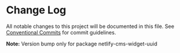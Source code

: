# Change Log

All notable changes to this project will be documented in this file.
See [Conventional Commits](https://conventionalcommits.org) for commit guidelines.


**Note:** Version bump only for package netlify-cms-widget-uuid
